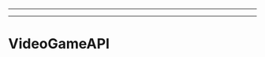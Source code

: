 --------------------------------------
--------------------------------------------------------------------------------------------------
# VideoGameAPI

